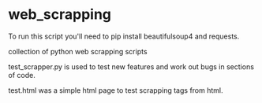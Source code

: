 # web_scrapping

To run this script you'll need to pip install beautifulsoup4 and requests.

 collection of python web scrapping scripts

 test_scrapper.py is used to test new features and work out bugs in sections of code.

 test.html was a simple html page to test scrapping tags from html.
